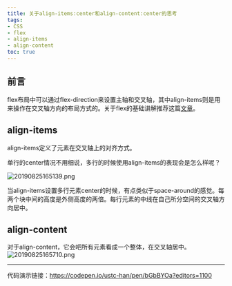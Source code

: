 ```yaml
---
title: 关于align-items:center和align-content:center的思考
tags: 
- CSS
- flex
- align-items
- align-content
toc: true
---
```


## 前言
flex布局中可以通过flex-direction来设置主轴和交叉轴，其中align-items则是用来操作在交叉轴方向的布局方式的。关于flex的基础讲解推荐这篇[文章](https://www.cnblogs.com/qcloud1001/p/9848619.html)。

## align-items
align-items定义了元素在交叉轴上的对齐方式。

单行的center情况不用细说，多行的时候使用align-items的表现会是怎么样呢？

![20190825165139.png](https://raw.githubusercontent.com/USTC-Han/picMap/master/img/20190825165139.png)

当align-items设置多行元素center的时候，有点类似于space-around的感觉。每两个块中间的高度是外侧高度的两倍。每行元素的中线在自己所分空间的交叉轴方向居中。

## align-content
对于align-content，它会吧所有元素看成一个整体，在交叉轴居中。
![20190825165710.png](https://raw.githubusercontent.com/USTC-Han/picMap/master/img/20190825165710.png)

---
代码演示链接：https://codepen.io/ustc-han/pen/bGbBYOa?editors=1100
